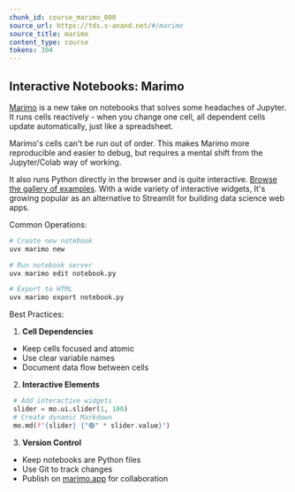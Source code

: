 ```yaml
---
chunk_id: course_marimo_000
source_url: https://tds.s-anand.net/#/marimo
source_title: marimo
content_type: course
tokens: 304
---
```


## Interactive Notebooks: Marimo

[Marimo](https://marimo.app/) is a new take on notebooks that solves some headaches of Jupyter. It runs cells reactively - when you change one cell, all dependent cells update automatically, just like a spreadsheet.

Marimo's cells can't be run out of order. This makes Marimo more reproducible and easier to debug, but requires a mental shift from the Jupyter/Colab way of working.

It also runs Python directly in the browser and is quite interactive. [Browse the gallery of examples](https://marimo.io/gallery). With a wide variety of interactive widgets, It's growing popular as an alternative to Streamlit for building data science web apps.

Common Operations:

```python
# Create new notebook
uvx marimo new

# Run notebook server
uvx marimo edit notebook.py

# Export to HTML
uvx marimo export notebook.py
```

Best Practices:

1. **Cell Dependencies**
 - Keep cells focused and atomic
 - Use clear variable names
 - Document data flow between cells
2. **Interactive Elements**

```python
 # Add interactive widgets
 slider = mo.ui.slider(1, 100)
 # Create dynamic Markdown
 mo.md(f"{slider} {"🟢" * slider.value}")
 ```

3. **Version Control**
 - Keep notebooks are Python files
 - Use Git to track changes
 - Publish on [marimo.app](https://marimo.app/) for collaboration
